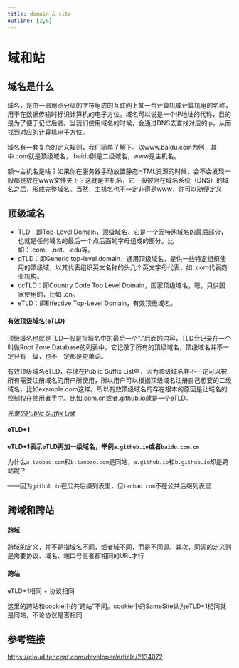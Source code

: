 ```yaml
---
title: domain & site
outline: [2,6]
---
```


# 域和站

## 域名是什么

域名，是由一串用点分隔的字符组成的互联网上某一台计算机或计算机组的名称，用于在数据传输时标识计算机的电子方位。域名可以说是一个IP地址的代称，目的是为了便于记忆后者。当我们使用域名的时候，会通过DNS去查找对应的ip，从而找到对应的计算机电子方位。

域名有一套复杂的定义规则，我们简单了解下。以www.baidu.com为例，其中.com就是顶级域名，.baidu则是二级域名，www是主机名。

额～主机名是啥？如果你在服务器手动放置静态HTML资源的时候，会不会发现一般都是放在www文件夹下？这就是主机名，它一般被附在域名系统（DNS）的域名之后，形成完整域名。当然，主机名也不一定非得是www，你可以随便定义

## 顶级域名

- TLD：即Top-Level Domain，顶级域名，它是一个因特网域名的最后部分，也就是任何域名的最后一个点后面的字母组成的部分。比如：.com、.net、.edu等。
- gTLD：即Generic top-level domain，通用顶级域名，是供一些特定组织使用的顶级域，以其代表组织英文名称的头几个英文字母代表，如 .com代表商业机构。
- ccTLD：即Country Code Top Level Domain，国家顶级域名，嗯，只供国家使用的，比如 .cn。
- eTLD：即Effective Top-Level Domain，有效顶级域名。

#### 有效顶级域名(eTLD)

顶级域名也就是TLD一般是指域名中的最后一个"."后面的内容，TLD会记录在一个叫做Root Zone Database的列表中，它记录了所有的顶级域名，顶级域名并不一定只有一级，也不一定都是短单词。

有效顶级域名eTLD，存储在Public Suffix List中，因为顶级域名并不一定可以被所有需要注册域名的用户所使用，所以用户可以根据顶级域名注册自己想要的二级域名，比如example.com这样。所以有效顶级域名的存在根本的原因是让域名的控制权在使用者手中。比如.com.cn或者.github.io就是一个eTLD。

_[完整的Public Suffix List](https://publicsuffix.org/list/public_suffix_list.dat)_

#### eTLD+1

**eTLD+1表示eTLD再加一级域名，举例`a.github.io`或者`baidu.com.cn`**

为什么`a.taobao.com`和`b.taobao.com`是同站，`a.github.io`和`b.github.io`却是跨站呢？

——因为`github.io`在公共后缀列表里，但`taobao.com`不在公共后缀列表里

## 跨域和跨站

#### 跨域

跨域的定义，并不是指域名不同，或者域不同，而是不同源。其次，同源的定义则是需要协议、域名、端口号三者都相同的URL才行

#### 跨站

eTLD+1相同 + 协议相同

这里的跨站和cookie中的“跨站”不同。cookie中的SameSite认为eTLD+1相同就是同站，不论协议是否相同


## 参考链接
https://cloud.tencent.com/developer/article/2134072
